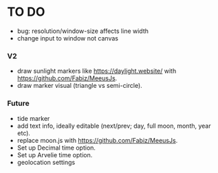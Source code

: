 # TO DO

- bug: resolution/window-size affects line width
- change input to window not canvas

### V2

- draw sunlight markers like https://daylight.website/ with https://github.com/Fabiz/MeeusJs.
- draw marker visual (triangle vs semi-circle).

### Future

- tide marker
- add text info, ideally editable (next/prev; day, full moon, month, year etc).
- replace moon.js with https://github.com/Fabiz/MeeusJs.
- Set up Decimal time option.
- Set up Arvelie time option.
- geolocation settings